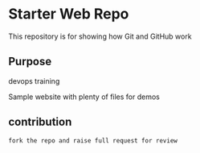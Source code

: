 # Starter Web Repo

This repository is for showing how Git and GitHub work

## Purpose
devops training

Sample website with plenty of files for demos

## contribution
	fork the repo and raise full request for review
